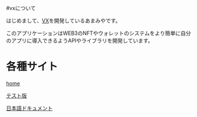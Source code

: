 #vxについて

はじめまして、[VX](https://varius.technology)を開発しているあまみやです。

このアプリケーションはWEB3のNFTやウォレットのシステムをより簡単に自分のアプリに導入できるようAPIやライブラリを開発しています。

# 各種サイト
[home](https://varius.technology)

[テスト版](https://dev.varius.technology)

[日本語ドキュメント](https://github.com/nknighta/vx-docs/tree/master/jp)
